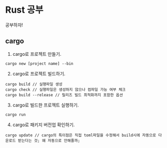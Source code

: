 # Rust 공부

공부하자!

## cargo

1. cargo로 프로젝트 만들기.
```cargo
cargo new [project name] --bin
```
2. cargo로 프로젝트 빌드하기.
```cargo
cargo build // 실행파일 생성
cargo check // 실행파일은 생성하지 않으나 컴파일 가능 여부 체크
cargo build --release // 릴리즈 빌드 최적화까지 포함한 옵션
```
3. cargo로 빌드한 프로젝트 실행하기.
```cargo
cargo run
```
4. cargo로 패키지 버전업 확인하기.
```cargo
cargo update // cargo의 특이점은 직접 toml파일을 수정해서 build시에 자동으로 다운로드 받는다는 것; 왜 자동으로 안해줄까;
```
